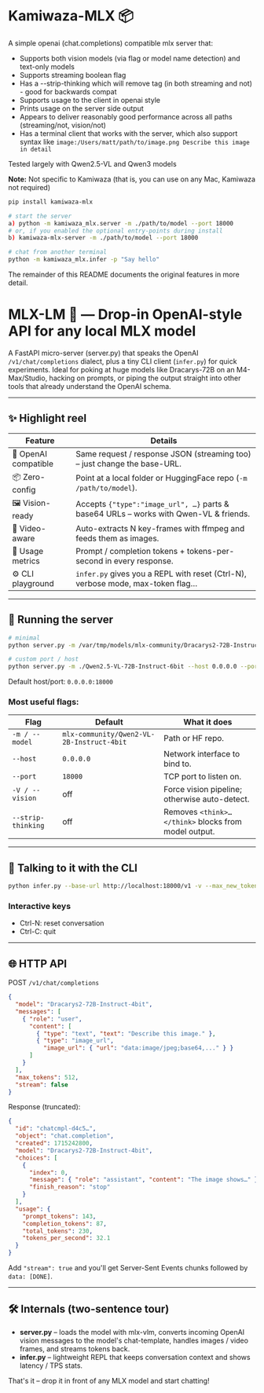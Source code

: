 # Kamiwaza-MLX 📦

A simple openai (chat.completions) compatible mlx server that:
- Supports both vision models (via flag or model name detection) and text-only models
- Supports streaming boolean flag
- Has a --strip-thinking which will remove <think></think> tag (in both streaming and not) - good for backwards compat
- Supports usage to the client in openai style
- Prints usage on the server side output
- Appears to deliver reasonably good performance across all paths (streaming/not, vision/not)
- Has a terminal client that works with the server, which also support syntax like `image:/Users/matt/path/to/image.png Describe this image in detail`

Tested largely with Qwen2.5-VL and Qwen3 models

**Note:** Not specific to Kamiwaza (that is, you can use on any Mac, Kamiwaza not required)
```bash
pip install kamiwaza-mlx

# start the server
a) python -m kamiwaza_mlx.server -m ./path/to/model --port 18000
# or, if you enabled the optional entry-points during install
b) kamiwaza-mlx-server -m ./path/to/model --port 18000

# chat from another terminal
python -m kamiwaza_mlx.infer -p "Say hello"
```

The remainder of this README documents the original features in more detail.

# MLX-LM 🦙 — Drop-in OpenAI-style API for any local MLX model

A FastAPI micro-server (server.py) that speaks the OpenAI
`/v1/chat/completions` dialect, plus a tiny CLI client
(`infer.py`) for quick experiments.
Ideal for poking at huge models like Dracarys-72B on an
M4-Max/Studio, hacking on prompts, or piping the output straight into
other tools that already understand the OpenAI schema.

---

## ✨ Highlight reel

| Feature | Details |
|---------|---------|
| 🔌 OpenAI compatible | Same request / response JSON (streaming too) – just change the base-URL. |
| 📦 Zero-config | Point at a local folder or HuggingFace repo (`-m /path/to/model`). |
| 🖼️ Vision-ready | Accepts `{"type":"image_url", …}` parts & base64 URLs – works with Qwen-VL & friends. |
| 🎥 Video-aware | Auto-extracts N key-frames with ffmpeg and feeds them as images. |
| 🧮 Usage metrics | Prompt / completion tokens + tokens-per-second in every response. |
| ⚙️ CLI playground | `infer.py` gives you a REPL with reset (Ctrl-N), verbose mode, max-token flag… |

---

## 🚀 Running the server

```bash
# minimal
python server.py -m /var/tmp/models/mlx-community/Dracarys2-72B-Instruct-4bit

# custom port / host
python server.py -m ./Qwen2.5-VL-72B-Instruct-6bit --host 0.0.0.0 --port 12345
```
Default host/port: `0.0.0.0:18000`

### Most useful flags:

| Flag | Default | What it does |
|------|---------|--------------|
| `-m / --model` | `mlx-community/Qwen2-VL-2B-Instruct-4bit` | Path or HF repo. |
| `--host` | `0.0.0.0` | Network interface to bind to. |
| `--port` | `18000` | TCP port to listen on. |
| `-V / --vision` | off | Force vision pipeline; otherwise auto-detect. |
| `--strip-thinking` | off | Removes `<think>…</think>` blocks from model output. |

---

## 💬 Talking to it with the CLI

```bash
python infer.py --base-url http://localhost:18000/v1 -v --max_new_tokens 2048
```

### Interactive keys
- Ctrl-N: reset conversation
- Ctrl-C: quit

---

## 🌐 HTTP API

POST `/v1/chat/completions`

```json
{
  "model": "Dracarys2-72B-Instruct-4bit",
  "messages": [
    { "role": "user",
      "content": [
        { "type": "text", "text": "Describe this image." },
        { "type": "image_url",
          "image_url": { "url": "data:image/jpeg;base64,..." } }
      ]
    }
  ],
  "max_tokens": 512,
  "stream": false
}
```

Response (truncated):

```json
{
  "id": "chatcmpl-d4c5…",
  "object": "chat.completion",
  "created": 1715242800,
  "model": "Dracarys2-72B-Instruct-4bit",
  "choices": [
    {
      "index": 0,
      "message": { "role": "assistant", "content": "The image shows…" },
      "finish_reason": "stop"
    }
  ],
  "usage": {
    "prompt_tokens": 143,
    "completion_tokens": 87,
    "total_tokens": 230,
    "tokens_per_second": 32.1
  }
}
```

Add `"stream": true` and you'll get Server-Sent Events chunks followed by
`data: [DONE]`.

---

## 🛠️ Internals (two-sentence tour)

* **server.py** – loads the model with mlx-vlm, converts incoming
OpenAI vision messages to the model's chat-template, handles images /
video frames, and streams tokens back.
* **infer.py** – lightweight REPL that keeps conversation context and
shows latency / TPS stats.

That's it – drop it in front of any MLX model and start chatting!
